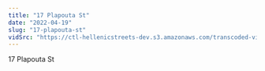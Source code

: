 ```yaml
---
title: "17 Plapouta St"
date: "2022-04-19"
slug: "17-plapouta-st"
vidSrc: "https://ctl-hellenicstreets-dev.s3.amazonaws.com/transcoded-videos/17%20Plapouta%20St.%28through%20Skilitsi%20St.%29-%2011%20Ioustinianou%20St%20%28Iptarou%20St.%29.mp4"
---
```


17 Plapouta St
